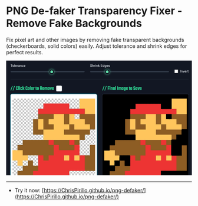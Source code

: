 # PNG De-faker Transparency Fixer - Remove Fake Backgrounds

Fix pixel art and other images by removing fake transparent backgrounds (checkerboards, solid colors) easily. Adjust tolerance and shrink edges for perfect results.

![PNG De-faker Transparency Fixer - Remove Fake Backgrounds Screenshot](https://github.com/ChrisPirillo/png-defaker/blob/main/assets/screenshot.png?raw=true)

---

* Try it now: [https://ChrisPirillo.github.io/png-defaker/](https://ChrisPirillo.github.io/png-defaker/)
